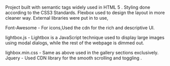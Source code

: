 <!-- DOCUMENTATION -->

Project built with semantic tags widely used in HTML 5 .
Styling done according to the CSS3 Standards.
Flexbox used to design the layout in more cleaner way.
External libraries were put in to use,

Font-Awesome - For icons,Used the cdn for the rich and descriptive UI.

lightbox.js -  Lightbox is a JavaScript technique used to display large images using modal dialogs, while the rest of the webpage is dimmed out.

lighbox.min.css - Same as above used in the gallery sections exclusively.
Jquery - Used CDN library for the smooth scrolling and toggling .
